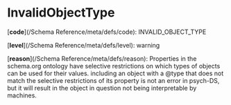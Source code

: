 # InvalidObjectType

[**code**](/Schema Reference/meta/defs/code): INVALID_OBJECT_TYPE

[**level**](/Schema Reference/meta/defs/level): warning

[**reason**](/Schema Reference/meta/defs/reason): Properties in the schema.org ontology have selective restrictions on which types of objects can be used for their values. including an object with a @type that does not match the selective restrictions of its property is not an error in psych-DS, but it will result in the object in question not being interpretable by machines.